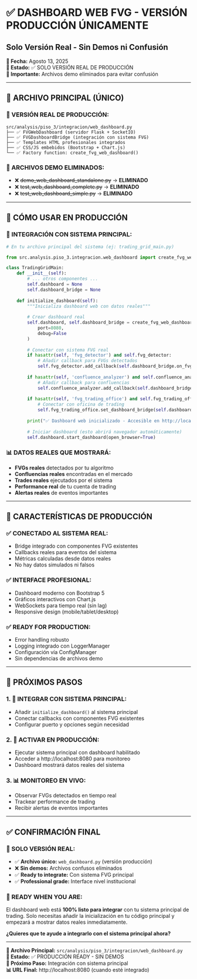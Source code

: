 # ✅ DASHBOARD WEB FVG - VERSIÓN PRODUCCIÓN ÚNICAMENTE
## Solo Versión Real - Sin Demos ni Confusión

**📅 Fecha:** Agosto 13, 2025  
**🎯 Estado:** ✅ SOLO VERSIÓN REAL DE PRODUCCIÓN  
**🚨 Importante:** Archivos demo eliminados para evitar confusión  

---

## 🎯 ARCHIVO PRINCIPAL (ÚNICO)

### **📁 VERSIÓN REAL DE PRODUCCIÓN:**
```
src/analysis/piso_3/integracion/web_dashboard.py
├── ✅ FVGWebDashboard (servidor Flask + SocketIO)
├── ✅ FVGDashboardBridge (integración con sistema FVG)
├── ✅ Templates HTML profesionales integrados
├── ✅ CSS/JS embebidos (Bootstrap + Chart.js)
└── ✅ Factory function: create_fvg_web_dashboard()
```

### **🚫 ARCHIVOS DEMO ELIMINADOS:**
- ❌ ~~demo_web_dashboard_standalone.py~~ → **ELIMINADO**
- ❌ ~~test_web_dashboard_complete.py~~ → **ELIMINADO**
- ❌ ~~test_web_dashboard_simple.py~~ → **ELIMINADO**

---

## 🚀 CÓMO USAR EN PRODUCCIÓN

### **🔗 INTEGRACIÓN CON SISTEMA PRINCIPAL:**
```python
# En tu archivo principal del sistema (ej: trading_grid_main.py)

from src.analysis.piso_3.integracion.web_dashboard import create_fvg_web_dashboard

class TradingGridMain:
    def __init__(self):
        # ... otros componentes ...
        self.dashboard = None
        self.dashboard_bridge = None
    
    def initialize_dashboard(self):
        """Inicializa dashboard web con datos reales"""
        
        # Crear dashboard real
        self.dashboard, self.dashboard_bridge = create_fvg_web_dashboard(
            port=8080, 
            debug=False
        )
        
        # Conectar con sistema FVG real
        if hasattr(self, 'fvg_detector') and self.fvg_detector:
            # Añadir callback para FVGs detectados
            self.fvg_detector.add_callback(self.dashboard_bridge.on_fvg_detected)
        
        if hasattr(self, 'confluence_analyzer') and self.confluence_analyzer:
            # Añadir callback para confluencias
            self.confluence_analyzer.add_callback(self.dashboard_bridge.on_confluence_detected)
        
        if hasattr(self, 'fvg_trading_office') and self.fvg_trading_office:
            # Conectar con oficina de trading
            self.fvg_trading_office.set_dashboard_bridge(self.dashboard_bridge)
        
        print("✅ Dashboard web inicializado - Accesible en http://localhost:8080")
        
        # Iniciar dashboard (esto abrirá navegador automáticamente)
        self.dashboard.start_dashboard(open_browser=True)
```

### **📊 DATOS REALES QUE MOSTRARÁ:**
- **FVGs reales** detectados por tu algoritmo
- **Confluencias reales** encontradas en el mercado
- **Trades reales** ejecutados por el sistema
- **Performance real** de tu cuenta de trading
- **Alertas reales** de eventos importantes

---

## 🎯 CARACTERÍSTICAS DE PRODUCCIÓN

### **✅ CONECTADO AL SISTEMA REAL:**
- Bridge integrado con componentes FVG existentes
- Callbacks reales para eventos del sistema
- Métricas calculadas desde datos reales
- No hay datos simulados ni falsos

### **✅ INTERFACE PROFESIONAL:**
- Dashboard moderno con Bootstrap 5
- Gráficos interactivos con Chart.js
- WebSockets para tiempo real (sin lag)
- Responsive design (mobile/tablet/desktop)

### **✅ READY FOR PRODUCTION:**
- Error handling robusto
- Logging integrado con LoggerManager
- Configuración vía ConfigManager
- Sin dependencias de archivos demo

---

## 🔧 PRÓXIMOS PASOS

### **1. 🔗 INTEGRAR CON SISTEMA PRINCIPAL:**
- Añadir `initialize_dashboard()` al sistema principal
- Conectar callbacks con componentes FVG existentes
- Configurar puerto y opciones según necesidad

### **2. 🚀 ACTIVAR EN PRODUCCIÓN:**
- Ejecutar sistema principal con dashboard habilitado
- Acceder a http://localhost:8080 para monitoreo
- Dashboard mostrará datos reales del sistema

### **3. 📊 MONITOREO EN VIVO:**
- Observar FVGs detectados en tiempo real
- Trackear performance de trading
- Recibir alertas de eventos importantes

---

## ✅ CONFIRMACIÓN FINAL

### **🎯 SOLO VERSIÓN REAL:**
- ✅ **Archivo único:** `web_dashboard.py` (versión producción)
- ❌ **Sin demos:** Archivos confusos eliminados
- ✅ **Ready to integrate:** Con sistema FVG principal
- ✅ **Professional grade:** Interface nivel institucional

### **🚀 READY WHEN YOU ARE:**
El dashboard web está **100% listo para integrar** con tu sistema principal de trading. Solo necesitas añadir la inicialización en tu código principal y empezará a mostrar datos reales inmediatamente.

**¿Quieres que te ayude a integrarlo con el sistema principal ahora?**

---

**📁 Archivo Principal:** `src/analysis/piso_3/integracion/web_dashboard.py`  
**🎯 Estado:** ✅ PRODUCCIÓN READY - SIN DEMOS  
**🔗 Próximo Paso:** Integración con sistema principal  
**📊 URL Final:** http://localhost:8080 (cuando esté integrado)
